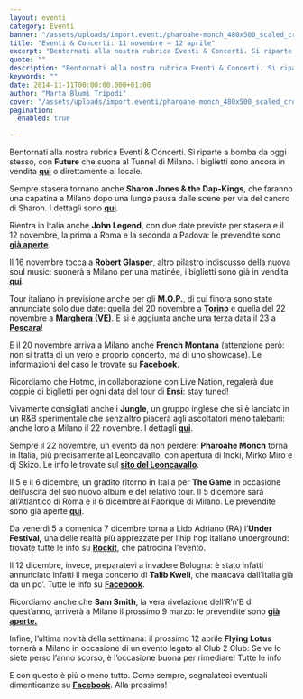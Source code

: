 ```yaml
---
layout: eventi
category: Eventi
banner: "/assets/uploads/import.eventi/pharoahe-monch_480x500_scaled_cropp.jpg"
title: "Eventi & Concerti: 11 novembre – 12 aprile"
excerpt: "Bentornati alla nostra rubrica Eventi & Concerti. Si riparte a bomba da oggi stesso, con Future che suona al Tunnel di Milano. I biglietti sono ancora in vendita qui o direttamente al locale. Sempre stasera tornano anche Sharon Jones & the Dap-Kings, che faranno una capatina a Milano dopo una lunga pausa dalle scene per via [&hellip"
quote: ""
description: "Bentornati alla nostra rubrica Eventi & Concerti. Si riparte a bomba da oggi stesso, con Future che suona al Tunnel di Milano. I biglietti sono ancora in vendita qui o direttamente al locale. Sempre stasera tornano anche Sharon Jones & the Dap-Kings, che faranno una capatina a Milano dopo una lunga pausa dalle scene per via [&hellip"
keywords: ""
date: 2014-11-11T00:00:00.000+01:00
author: "Marta Blumi Tripodi"
cover: "/assets/uploads/import.eventi/pharoahe-monch_480x500_scaled_cropp.jpg"
pagination:
  enabled: true

---
```


[](https://hotmc.com/wp-content/uploads/2013/12/pharoahe-monch%5F480x500%5Fscaled%5Fcropp.jpg)

Bentornati alla nostra rubrica Eventi & Concerti. Si riparte a bomba da oggi stesso, con **Future** che suona al Tunnel di Milano. I biglietti sono ancora in vendita [**qui**](http://www.ticketone.it/biglietti-future.html?affiliate=ITT&doc=artistPages%2Ftickets&fun=artist&action=tickets&erid=1218957&xtcr=1&xtmc=Future&xtnp=1 "http://www.ticketone.it/biglietti-future.html?affiliate=ITT&doc=artistPages%2Ftickets&fun=artist&action=tickets&erid=1218957&xtcr=1&xtmc=Future&xtnp=1") o direttamente al locale.

Sempre stasera tornano anche **Sharon Jones & the Dap-Kings**, che faranno una capatina a Milano dopo una lunga pausa dalle scene per via del cancro di Sharon. I dettagli sono [**qui**](https://www.facebook.com/dnaconcertieproduzioni/photos/a.185137644864810.40950.141382855906956/752195684825667/?type=1 "https://www.facebook.com/dnaconcertieproduzioni/photos/a.185137644864810.40950.141382855906956/752195684825667/?type=1").

Rientra in Italia anche **John Legend**, con due date previste per stasera e il 12 novembre, la prima a Roma e la seconda a Padova: le prevendite sono [**già aperte**](http://www.ticketone.it/biglietti-john-legend.html?affiliate=ITT&doc=artistPages%2Ftickets&fun=artist&action=tickets&kuid=460706 "http://www.ticketone.it/biglietti-john-legend.html?affiliate=ITT&doc=artistPages%2Ftickets&fun=artist&action=tickets&kuid=460706").

Il 16 novembre tocca a **Robert Glasper**, altro pilastro indiscusso della nuova soul music: suonerà a Milano per una matinée, i biglietti sono già in vendita [**qui**](http://www.ticketone.it/robert-glasper-jason-moran-duo-biglietti-milano.html?affiliate=ITT&doc=artistPages/tickets&fun=artist&action=tickets&key=1268586$4296717 "http://www.ticketone.it/robert-glasper-jason-moran-duo-biglietti-milano.html?affiliate=ITT&doc=artistPages/tickets&fun=artist&action=tickets&key=1268586$4296717").

Tour italiano in previsione anche per gli **M.O.P.**, di cui finora sono state annunciate solo due date: quella del 20 novembre a **[Torino](https://www.facebook.com/events/285392024991835/?ref=22 "https://www.facebook.com/events/285392024991835/?ref=22")** e quella del 22 novembre a [**Marghera (VE)**](http://www.musicclub.eu/locali/17172/centro-sociale-rivolta "http://www.musicclub.eu/locali/17172/centro-sociale-rivolta"). E si è aggiunta anche una terza data il 23 a [**Pescara**](https://www.eventsmapp.com/it/event/7221427 "https://www.eventsmapp.com/it/event/7221427")!

E il 20 novembre arriva a Milano anche **French Montana** (attenzione però: non si tratta di un vero e proprio concerto, ma di uno showcase). Le informazioni del caso le trovate su [**Facebook**](https://www.facebook.com/events/1486390884968506/ "https://www.facebook.com/events/1486390884968506/").

Ricordiamo che Hotmc, in collaborazione con Live Nation, regalerà due coppie di biglietti per ogni data del tour di **Ensi**: stay tuned!

Vivamente consigliati anche i **Jungle**, un gruppo inglese che si è lanciato in un R&B sperimentale che senz’altro piacerà agli ascoltatori meno talebani: anche loro a Milano il 22 novembre. I dettagli [**qui**](http://www.vivoconcerti.com/artisti/jungle "http://www.vivoconcerti.com/artisti/jungle").

Sempre il 22 novembre, un evento da non perdere: **Pharoahe Monch** torna in Italia, più precisamente al Leoncavallo, con apertura di Inoki, Mirko Miro e dj Skizo. Le info le trovate sul [**sito del Leoncavallo**](http://www.leoncavallo.org/home/index.php?option=com%5Ficagenda&view=list&layout=event&id=713&Itemid=110 "http://www.leoncavallo.org/home/index.php?option=com_icagenda&view=list&layout=event&id=713&Itemid=110").

Il 5 e il 6 dicembre, un gradito ritorno in Italia per **The Game** in occasione dell’uscita del suo nuovo album e del relativo tour. Il 5 dicembre sarà all’Atlantico di Roma e il 6 dicembre al Fabrique di Milano. Le prevendite sono già aperte [**qui**](http://www.ticketone.it/tickets.html?affiliate=IGA&doc=erdetaila&fun=erdetail&erid=666730&includeOnlybookable=true&gclid=CjwKEAjw2reiBRCaobK3udOj-Q4SJACXWyYmC9UNESASHXamyEE17OI-HYZzOu55cgK6bNTJV3iUrhoCodbw%5FwcB "http://www.ticketone.it/tickets.html?affiliate=IGA&doc=erdetaila&fun=erdetail&erid=666730&includeOnlybookable=true&gclid=CjwKEAjw2reiBRCaobK3udOj-Q4SJACXWyYmC9UNESASHXamyEE17OI-HYZzOu55cgK6bNTJV3iUrhoCodbw_wcB").

Da venerdì 5 a domenica 7 dicembre torna a Lido Adriano (RA) l’**Under Festival,** una delle realtà più apprezzate per l’hip hop italiano underground: trovate tutte le info su [**Rockit**](http://www.rockit.it/under-festival-cypher "http://www.rockit.it/under-festival-cypher"), che patrocina l’evento.

Il 12 dicembre, invece, preparatevi a invadere Bologna: è stato infatti annunciato infatti il mega concerto di **Talib Kweli**, che mancava dall’Italia già da un po’. Tutte le info su [**Facebook**](https://www.facebook.com/events/774544435942565 "https://www.facebook.com/events/774544435942565").

Ricordiamo anche che **Sam Smith**, la vera rivelazione dell’R’n’B di quest’anno, arriverà a Milano il prossimo 9 marzo: le prevendite sono [**già aperte.**](http://www.ticketone.it/biglietti.html?affiliate=ITT&fun=search&action=search&doc=search%2Fsearch&detailadoc=erdetaila&detailbdoc=evdetailb&kudoc=artist&sort%5Fby=score&sort%5Fdirection=desc&fuzzy=yes&suchbegriff=Sam+Smith "http://www.ticketone.it/biglietti.html?affiliate=ITT&fun=search&action=search&doc=search%2Fsearch&detailadoc=erdetaila&detailbdoc=evdetailb&kudoc=artist&sort_by=score&sort_direction=desc&fuzzy=yes&suchbegriff=Sam+Smith")

Infine, l’ultima novità della settimana: il prossimo 12 aprile **Flying Lotus** tornerà a Milano in occasione di un evento legato al Club 2 Club: Se ve lo siete perso l’anno scorso, è l’occasione buona per rimediare! Tutte le info

E con questo è più o meno tutto. Come sempre, segnalateci eventuali dimenticanze su [**Facebook**](https://www.facebook.com/hotmcmag "http://www.facebook.com/hotmcmag"). Alla prossima!